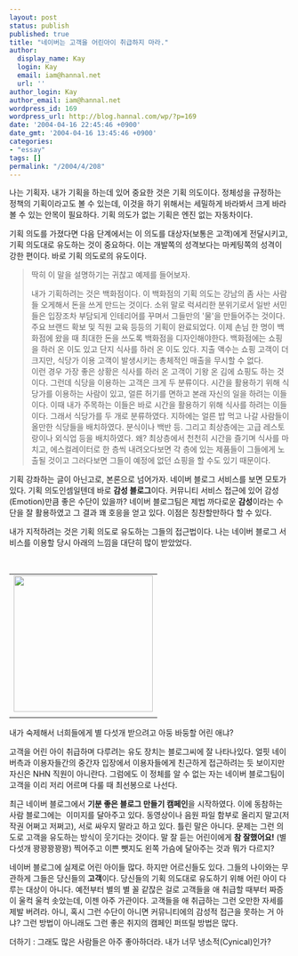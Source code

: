 ```yaml
---
layout: post
status: publish
published: true
title: "네이버는 고객을 어린아이 취급하지 마라."
author:
  display_name: Kay
  login: Kay
  email: iam@hannal.net
  url: ''
author_login: Kay
author_email: iam@hannal.net
wordpress_id: 169
wordpress_url: http://blog.hannal.com/wp/?p=169
date: '2004-04-16 22:45:46 +0900'
date_gmt: '2004-04-16 13:45:46 +0900'
categories:
- "essay"
tags: []
permalink: "/2004/4/208"
---
```

<p>나는 기획자. 내가 기획을 하는데 있어 중요한 것은 기획 의도이다. 정체성을 규정하는 정책의 기획이라고도 볼 수 있는데, 이것을 하기 위해서는 세밀하게 바라봐서 크게 바라볼 수 있는 안목이 필요하다. 기획 의도가 없는 기획은 엔진 없는 자동차이다.</p>
<p>기획 의도를 가졌다면 다음 단계에서는 이 의도를 대상자(보통은 고객)에게 전달시키고, 기획 의도대로 유도하는 것이 중요하다. 이는 개발쪽의 성격보다는 마케팅쪽의 성격이 강한 편이다. 바로 기획 의도로의 유도이다.</p>
<blockquote><p>딱히 이 말을 설명하기는 귀찮고 예제를 들어보자.</p>
<p>내가 기획하려는 것은 백화점이다. 이 백화점의 기획 의도는 강남의 좀 사는 사람들 오게해서 돈을 쓰게 만드는 것이다. 소위 말로 럭셔리한 분위기로서 일반 서민들은 입장조차 부담되게 인테리어를 꾸며서 그들만의 '물'을 만들어주는 것이다. 주요 브랜드 확보 및 직원 교육 등등의 기획이 완료되었다. 이제 손님 한 명이 백화점에 왔을 때 최대한 돈을 쓰도록 백화점을 디자인해야한다. 백화점에는 쇼핑을 하러 온 이도 있고 단지 식사를 하러 온 이도 있다. 지출 액수는 쇼핑 고객이 더 크지만, 식당가 이용 고객이 발생시키는 총체적인 매출을 무시할 수 없다.<br />
이런 경우 가장 좋은 상황은 식사를 하러 온 고객이 기왕 온 김에 쇼핑도 하는 것이다. 그런데 식당을 이용하는 고객은 크게 두 분류이다. 시간을 활용하기 위해 식당가를 이용하는 사람이 있고, 얼른 허기를 면하고 본래 자신의 일을 하려는 이들이다. 이때 내가 주목하는 이들은 바로 시간을 활용하기 위해 식사를 하려는 이들이다. 그래서 식당가를 두 개로 분류하였다. 지하에는 얼른 밥 먹고 나갈 사람들이 올만한 식당들을 배치하였다. 분식이나 백반 등. 그리고 최상층에는 고급 레스토랑이나 외식업 등을 배치하였다. 왜? 최상층에서 천천히 시간을 즐기며 식사를 마치고, 에스컬레이터로 한 층씩 내려오다보면 각 층에 있는 제품들이 그들에게 노출될 것이고 그러다보면 그들이 예정에 없던 쇼핑을 할 수도 있기 때문이다.</p></blockquote>
<p>기획 강좌하는 글이 아닌고로, 본론으로 넘어가자. 네이버 블로그 서비스를 보면 모토가 있다. 기획 의도인셈일텐데 바로 <b>감성 블로그</b>이다. 커뮤니티 서비스 접근에 있어 감성(Emotion)만큼 좋은 수단이 있을까? 네이버 블로그팀은 제법 까다로운 <b>감성</b>이라는 수단을 잘 활용하였고 그 결과 꽤 호응을 얻고 있다. 이점은 칭찬할만하다 할 수 있다.</p>
<p>내가 지적하려는 것은 기획 의도로 유도하는 그들의 접근법이다. 나는 네이버 블로그 서비스를 이용할 당시 아래의 느낌을 대단히 많이 받았었다.</p>
<p><center><br />
<table>
<tr>
<td><center><img src="http://blog.hannal.com/tt-attach/0416/040416221429861919/651642.jpg" width="250" height="245"/></center></td>
</tr>
<tr>
<td class="centerphoto"> </td>
</tr>
</table>
<p></center></p>
<p>내가 숙제해서 너희들에게 별 다섯개 받으려고 아둥 바둥할 어린 애냐?</p>
<p>고객을 어린 아이 취급하며 다루려는 유도 장치는 블로그씨에 잘 나타나있다. 얼핏 네이버측과 이용자들간의 중간자 입장에서 이용자들에게 친근하게 접근하려는 듯 보이지만 자신은 NHN 직원이 아니란다. 그럼에도 이 정체를 알 수 없는 자는 네이버 블로그팀이 고객을 이리 저리 어르며 다룰 때 최선봉으로 나선다.</p>
<p>최근 네이버 블로그에서 <b>기분 좋은 블로그 만들기 캠페인</b>을 시작하였다. 이에 동참하는 사람 블로그에는 <img src='http://blog.hannal.com/tt-attach/0416/040416221429861919/934971.gif' alt='' /> 이미지를 달아주고 있다. 동영상이나 음원 파일 함부로 올리지 말고(저작권 어쩌고 저쩌고), 서로 싸우지 말라고 하고 있다. 틀린 말은 아니다. 문제는 그런 의도로 고객을 유도하는 방식이 웃기다는 것이다. 말 잘 듣는 어린이에게 <b>참 잘했어요!</b> (별 다섯개 꽝꽝꽝꽝꽝) 찍어주고 이쁜 뺏지도 왼쪽 가슴에 달아주는 것과 뭐가 다르지?</p>
<p>네이버 블로그에 실제로 어린 아이들 많다. 하지만 어르신들도 있다. 그들의 나이와는 무관하게 그들은 당신들의 <b>고객</b>이다. 당신들의 기획 의도대로 유도하기 위해 어린 아이 다루는 대상이 아니다. 예전부터 별의 별 꼴 같잖은 걸로 고객들을 애 취급할 때부터 짜증이 울컥 울컥 솟았는데, 이젠 아주 가관이다. 고객들을 애 취급하는 그런 오만한 자세를 제발 버려라. 아니, 혹시 그런 수단이 아니면 커뮤니티에의 감성적 접근을 못하는 거 아냐? 그런 방법이 아니래도 그런 좋은 취지의 캠페인 퍼뜨릴 방법은 많다.</p>
<p>더하기 : 그래도 많은 사람들은 아주 좋아하더라. 내가 너무 냉소적(Cynical)인가?</p>
